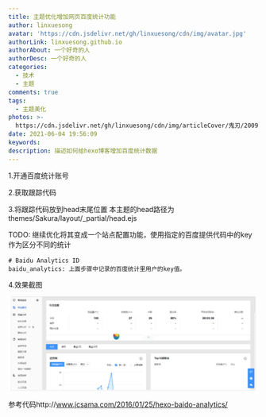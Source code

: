 ```yaml
---
title: 主题优化增加网页百度统计功能
author: linxuesong
avatar: 'https://cdn.jsdelivr.net/gh/linxuesong/cdn/img/avatar.jpg'
authorLink: linxuesong.github.io
authorAbout: 一个好奇的人
authorDesc: 一个好奇的人
categories:
  - 技术
  - 主题
comments: true
tags:
  - 主题美化
photos: >-
  https://cdn.jsdelivr.net/gh/linxuesong/cdn/img/articleCover/鬼刃/200929110029-3-1200.jpg
date: 2021-06-04 19:56:09
keywords:
description: 描述如何给hexo博客增加百度统计数据
---
```


1.开通百度统计账号

2.获取跟踪代码

3.将跟踪代码放到head末尾位置
本主题的head路径为themes/Sakura/layout/_partial/head.ejs

TODO: 继续优化将其变成一个站点配置功能，使用指定的百度提供代码中的key作为区分不同的统计

```
# Baidu Analytics ID
baidu_analytics: 上面步骤中记录的百度统计里用户的key值。
```

4.效果截图

![image-20210604200116710](https://raw.githubusercontent.com/linxuesong/TyporaPictures/master/img/image-20210604200116710.png)

参考代码http://www.jcsama.com/2016/01/25/hexo-baido-analytics/

